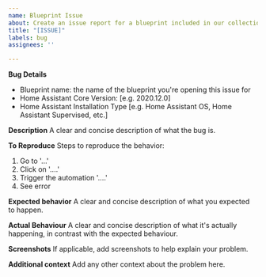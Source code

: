 ```yaml
---
name: Blueprint Issue
about: Create an issue report for a blueprint included in our collection.
title: "[ISSUE]"
labels: bug
assignees: ''

---
```


**Bug Details**
 - Blueprint name: the name of the blueprint you're opening this issue for
 - Home Assistant Core Version: [e.g. 2020.12.0]
 - Home Assistant Installation Type [e.g. Home Assistant OS, Home Assistant Supervised, etc.]

**Description**
A clear and concise description of what the bug is.

**To Reproduce**
Steps to reproduce the behavior:
1. Go to '...'
2. Click on '....'
3. Trigger the automation '....'
4. See error

**Expected behavior**
A clear and concise description of what you expected to happen.

**Actual Behaviour**
A clear and concise description of what it's actually happening, in contrast with the expected behaviour.

**Screenshots**
If applicable, add screenshots to help explain your problem.

**Additional context**
Add any other context about the problem here.
